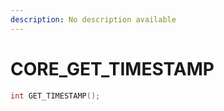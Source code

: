 ```yaml
---
description: No description available 
---
```


# CORE\_GET_TIMESTAMP

```cpp
int GET_TIMESTAMP();
```